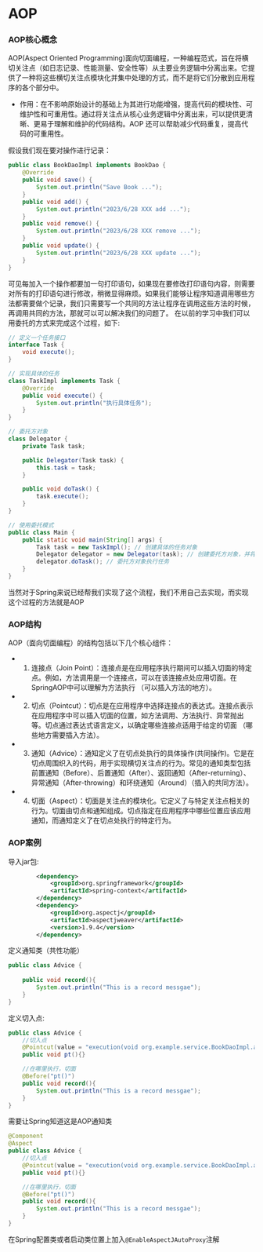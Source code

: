# AOP

### AOP核心概念

AOP(Aspect Oriented Programming)面向切面编程，一种编程范式，旨在将横切关注点（如日志记录、性能测量、安全性等）从主要业务逻辑中分离出来。它提供了一种将这些横切关注点模块化并集中处理的方式，而不是将它们分散到应用程序的各个部分中。

* 作用：在不影响原始设计的基础上为其进行功能增强，提高代码的模块性、可维护性和可重用性。通过将关注点从核心业务逻辑中分离出来，可以提供更清晰、更易于理解和维护的代码结构。AOP 还可以帮助减少代码重复，提高代码的可重用性。

假设我们现在要对操作进行记录：

```java
public class BookDaoImpl implements BookDao {
    @Override
    public void save() {
        System.out.println("Save Book ...");
    }
    public void add() {
        System.out.println("2023/6/28 XXX add ...");
    }
    public void remove() {
        System.out.println("2023/6/28 XXX remove ...");
    }
    public void update() {
        System.out.println("2023/6/28 XXX update ...");
    }
}
```

可见每加入一个操作都要加一句打印语句，如果现在要修改打印语句内容，则需要对所有的打印语句进行修改，稍微显得麻烦。如果我们能够让程序知道调用哪些方法都需要做个记录，我们只需要写一个共同的方法让程序在调用这些方法的时候，再调用共同的方法，那就可以可以解决我们的问题了。
在以前的学习中我们可以用委托的方式来完成这个过程，如下:

```java
// 定义一个任务接口
interface Task {
    void execute();
}

// 实现具体的任务
class TaskImpl implements Task {
    @Override
    public void execute() {
        System.out.println("执行具体任务");
    }
}

// 委托方对象
class Delegator {
    private Task task;

    public Delegator(Task task) {
        this.task = task;
    }

    public void doTask() {
        task.execute();
    }
}

// 使用委托模式
public class Main {
    public static void main(String[] args) {
        Task task = new TaskImpl(); // 创建具体的任务对象
        Delegator delegator = new Delegator(task); // 创建委托方对象，并将任务委托给具体的任务对象
        delegator.doTask(); // 委托方对象执行任务
    }
}

```

当然对于Spring来说已经帮我们实现了这个流程，我们不用自己去实现，而实现这个过程的方法就是AOP

### AOP结构

AOP（面向切面编程）的结构包括以下几个核心组件：

* 1. 连接点（Join Point）：连接点是在应用程序执行期间可以插入切面的特定点。例如，方法调用是一个连接点，可以在该连接点处应用切面。在SpringAOP中可以理解为方法执行 （可以插入方法的地方）。
  
* 2. 切点（Pointcut）：切点是在应用程序中选择连接点的表达式。连接点表示在应用程序中可以插入切面的位置，如方法调用、方法执行、异常抛出等。切点通过表达式语言定义，以确定哪些连接点适用于给定的切面 （哪些地方需要插入方法）。

* 3. 通知（Advice）：通知定义了在切点处执行的具体操作(共同操作)。它是在切点周围织入的代码，用于实现横切关注点的行为。常见的通知类型包括前置通知（Before）、后置通知（After）、返回通知（After-returning）、异常通知（After-throwing）和环绕通知（Around）（插入的共同方法）。

* 4. 切面（Aspect）：切面是关注点的模块化。它定义了与特定关注点相关的行为。切面由切点和通知组成。切点指定在应用程序中哪些位置应该应用通知，而通知定义了在切点处执行的特定行为。


### AOP案例

导入jar包:

```xml
        <dependency>
            <groupId>org.springframework</groupId>
            <artifactId>spring-context</artifactId>
        </dependency>
        <dependency>
            <groupId>org.aspectj</groupId>
            <artifactId>aspectjweaver</artifactId>
            <version>1.9.4</version>
        </dependency>
```

定义通知类（共性功能）

```java
public class Advice {
    
    public void record(){
        System.out.println("This is a record messgae");
    }
}
```

定义切入点:

```java
public class Advice {
    //切入点
    @Pointcut(value = "execution(void org.example.service.BookDaoImpl.add())")
    public void pt(){}

    //在哪里执行，切面
    @Before("pt()")
    public void record(){
        System.out.println("This is a record messgae");
    }
}
```

需要让Spring知道这是AOP通知类

```java
@Component
@Aspect
public class Advice {
    //切入点
    @Pointcut(value = "execution(void org.example.service.BookDaoImpl.add())")
    public void pt(){}

    //在哪里执行，切面
    @Before("pt()")
    public void record(){
        System.out.println("This is a record messgae");
    }
}
```

在Spring配置类或者启动类位置上加入`@EnableAspectJAutoProxy`注解

